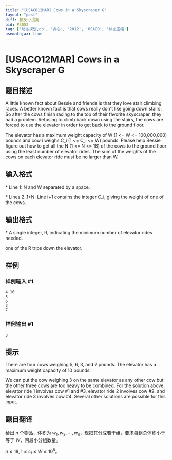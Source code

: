 ```yaml
---
title: "[USACO12MAR] Cows in a Skyscraper G"
layout: "post"
diff: 普及+/提高
pid: P3052
tag: ['动态规划,dp', '贪心', '2012', 'USACO', '状态压缩']
usemathjax: true
---
```


# [USACO12MAR] Cows in a Skyscraper G
## 题目描述

A little known fact about Bessie and friends is that they love stair climbing races.  A better known fact is that cows really don't like going down stairs.  So after the cows finish racing to the top of their favorite skyscraper, they had a problem.  Refusing to climb back down using the stairs, the cows are forced to use the elevator in order to get back to the ground floor.

The elevator has a maximum weight capacity of W (1 <= W <= 100,000,000) pounds and cow i weighs C\_i (1 <= C\_i <= W) pounds.  Please help Bessie figure out how to get all the N (1 <= N <= 18) of the cows to the ground floor using the least number of elevator rides.  The sum of the weights of the cows on each elevator ride must be no larger than W.

## 输入格式

\* Line 1: N and W separated by a space.

\* Lines 2..1+N: Line i+1 contains the integer C\_i, giving the weight of one of the cows.

## 输出格式

\* A single integer, R, indicating the minimum number of elevator rides needed.

one of the R trips down the elevator.  

## 样例

### 样例输入 #1
```
4 10 
5 
6 
3 
7 

```
### 样例输出 #1
```
3 
```
## 提示

There are four cows weighing 5, 6, 3, and 7 pounds.  The elevator has a maximum weight capacity of 10 pounds.


We can put the cow weighing 3 on the same elevator as any other cow but the other three cows are too heavy to be combined.  For the solution above, elevator ride 1 involves cow #1 and #3, elevator ride 2 involves cow #2, and elevator ride 3 involves cow #4.  Several other solutions are possible for this input.

## 题目翻译

给出 $n$ 个物品，体积为 $w _ 1, w _ 2, \cdots, w _ n$，现把其分成若干组，要求每组总体积小于等于 $W$，问最小分组数量。

$n\le 18,1\le c_i\le W\le 10^8$。
